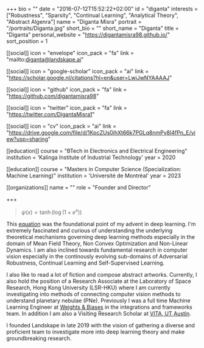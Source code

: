 +++
bio = ""
date = "2016-07-12T15:52:22+02:00"
id = "diganta"
interests = ["Robustness", "Sparsity", "Continual Learning", "Analytical Theory", "Abstract Algenra"]
name = "Diganta Misra"
portrait = "/portraits/Diganta.jpg"
short_bio = ""
short_name = "Diganta"
title = "Diganta"
personal_website = "https://digantamisra98.github.io/"
sort_position = 1

[[social]]
    icon = "envelope"
    icon_pack = "fa"
    link = "mailto:diganta@landskape.ai"

[[social]]
    icon = "google-scholar"
    icon_pack = "ai"
    link = "https://scholar.google.nl/citations?hl=en&user=LwiJwNYAAAAJ"

[[social]]
    icon = "github"
    icon_pack = "fa"
    link = "https://github.com/digantamisra98"

[[social]]
    icon = "twitter"
    icon_pack = "fa"
    link = "https://twitter.com/DigantaMisra1"

[[social]]
    icon = "cv"
    icon_pack = "ai"
    link = "https://drive.google.com/file/d/1KpcZUs0ihXt66k7PGLq8nmPy8I4fPn_E/view?usp=sharing"

[[education]]
    course = "BTech in Electronics and Electrical Engineering"
    institution = 'Kalinga Institute of Industrial Technology'
    year = 2020

[[education]]
    course = "Masters in Computer Science (Specialization: Machine Learning)"
    institution = 'Université de Montréal'
    year = 2023

[[organizations]]
    name = ""
    role = "Founder and Director"

+++

> $\psi(x) = \tanh(\log(1+{e}^{x}))$

This [equation](https://arxiv.org/abs/1908.08681) was the foundational point of my advent in deep learning. I'm extremely fascinated and curious of understanding the underlying theoretical mechanisms governing deep learning methods especially in the domain of Mean Field Theory, Non Convex Optimization and Non-Linear Dynamics. I am also inclined towards fundamental research in computer vision especially in the continously evolving sub-domains of Adversarial Robustness, Continual Learning and Self-Supervised Learning. 

I also like to read a lot of fiction and compose abstract artworks. Currently, I also hold the position of a Research Associate at the Laboratory of Space Research, Hong Kong University (LSR-HKU) where I am currently investigating into methods of connecting computer vision methods to understand planetary nebulae (PNe). Previously I was a full time Machine Learning Engineer at [Weights & Biases](https://www.wandb.com/) in the integrations and frameworks team. In addition I am also a Visiting Research Scholar at [VITA, UT Austin](https://vita-group.github.io/index.html).

I founded Landskape in late 2019 with the vision of gathering a diverse and proficient team to investigate more into deep learning theory and make groundbreaking research. 

<link rel="stylesheet" href="https://cdn.jsdelivr.net/gh/jpswalsh/academicons@1/css/academicons.min.css">
